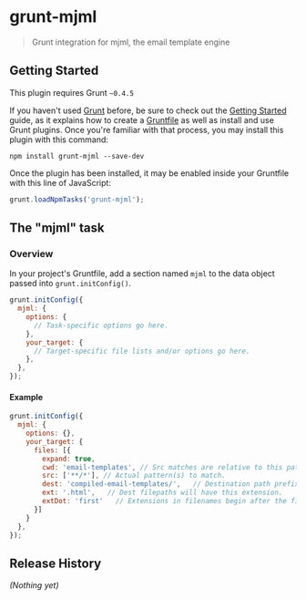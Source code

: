 # grunt-mjml

> Grunt integration for mjml, the email template engine

## Getting Started
This plugin requires Grunt `~0.4.5`

If you haven't used [Grunt](http://gruntjs.com/) before, be sure to check out the [Getting Started](http://gruntjs.com/getting-started) guide, as it explains how to create a [Gruntfile](http://gruntjs.com/sample-gruntfile) as well as install and use Grunt plugins. Once you're familiar with that process, you may install this plugin with this command:

```shell
npm install grunt-mjml --save-dev
```

Once the plugin has been installed, it may be enabled inside your Gruntfile with this line of JavaScript:

```js
grunt.loadNpmTasks('grunt-mjml');
```

## The "mjml" task

### Overview
In your project's Gruntfile, add a section named `mjml` to the data object passed into `grunt.initConfig()`.

```js
grunt.initConfig({
  mjml: {
    options: {
      // Task-specific options go here.
    },
    your_target: {
      // Target-specific file lists and/or options go here.
    },
  },
});
```

#### Example

```js
grunt.initConfig({
  mjml: {
    options: {},
    your_target: {
      files: [{
        expand: true,
        cwd: 'email-templates', // Src matches are relative to this path.
        src: ['**/*'], // Actual pattern(s) to match.
        dest: 'compiled-email-templates/',   // Destination path prefix.
        ext: '.html',   // Dest filepaths will have this extension.
        extDot: 'first'   // Extensions in filenames begin after the first dot
      }]
    }
  },
});
```

## Release History
_(Nothing yet)_
